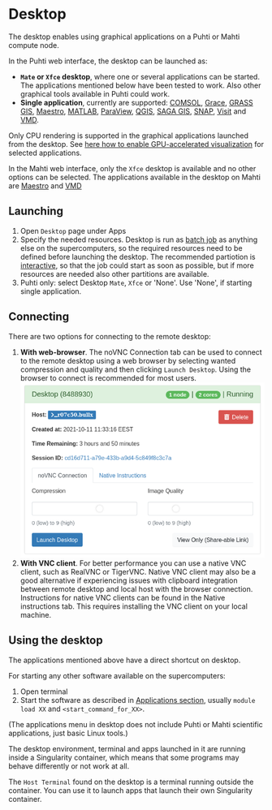 # Desktop
The desktop enables using graphical applications on a Puhti or Mahti compute node.

In the Puhti web interface, the desktop can be launched as:

* **`Mate` or `Xfce` desktop**, where one or several applications can be started. The applications mentioned below have been tested to work. Also other graphical tools available in Puhti could work.
* **Single application**, currently are supported: [COMSOL](../../apps/comsol.md), [Grace](../../apps/grace.md), [GRASS GIS](../../apps/grass.md), [Maestro](../../apps/maestro.md), [MATLAB](../../apps/matlab.md), [ParaView](../../apps/paraview.md), [QGIS](../../apps/qgis.md), [SAGA GIS](../../apps/saga-gis.md), [SNAP](../../apps/snap.md), [Visit](../../apps/visit.md) and [VMD](../../apps/vmd.md).

Only CPU rendering is supported in the graphical applications launched from the desktop.
See [here how to enable GPU-accelerated visualization](accelerated-visualization.md)
for selected applications.

In the Mahti web interface, only the `Xfce` desktop is available and no other options can be selected.
The applications available in the desktop on Mahti are [Maestro](../../apps/maestro.md) and [VMD](../../apps/vmd.md)

## Launching
1. Open `Desktop` page under Apps 
2. Specify the needed resources. Desktop is run as [batch job](../running/getting-started.md) as anything else on the supercomputers, so the required resources need to be defined before launching the desktop. The recommended partiotion is [interactive](../running/interactive-usage.md), so that the job could start as soon as possible, but if more resources are needed also other partitions are available.
3. Puhti only: select Desktop `Mate`, `Xfce` or 'None'. Use 'None', if starting single application.


## Connecting
There are two options for connecting to the remote desktop:

1. **With web-browser**. The noVNC Connection tab can be used to connect to the remote desktop using a web browser by selecting wanted compression and quality and then clicking `Launch Desktop`. Using the browser to connect is recommended for most users.
![](../../img/ood-vnc-connect.png)
2. **With VNC client**. For better performance you can use a native VNC client, such as RealVNC or TigerVNC. Native VNC client may also be a good alternative if experiencing issues with clipboard integration between remote desktop and local host with the browser connection. Instructions for native VNC clients can be found in the Native instructions tab. This requires installing the VNC client on your local machine.

## Using the desktop
The applications mentioned above have a direct shortcut on desktop.

For starting any other software available on the supercomputers:

1. Open terminal
2. Start the software as described in [Applications section](../../apps/index.md), usually `module load XX` and `<start_command_for_XX>`.

(The applications menu in desktop does not include Puhti or Mahti scientific applications, just basic Linux tools.)

The desktop environment, terminal and apps launched in it are running inside a Singularity container, which means that some programs may behave differently or not work at all.

The `Host Terminal` found on the desktop is a terminal running outside the container. You can use it to launch apps that launch their own Singularity container.
